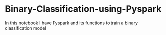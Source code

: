 # Binary-Classification-using-Pyspark
In this notebook I have Pyspark and its functions to train a binary classification model
